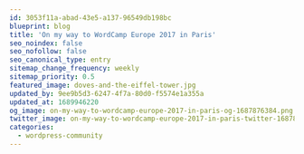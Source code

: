 ```yaml
---
id: 3053f11a-abad-43e5-a137-96549db198bc
blueprint: blog
title: 'On my way to WordCamp Europe 2017 in Paris'
seo_noindex: false
seo_nofollow: false
seo_canonical_type: entry
sitemap_change_frequency: weekly
sitemap_priority: 0.5
featured_image: doves-and-the-eiffel-tower.jpg
updated_by: 9ee9b5d3-6247-4f7a-80d0-f5574e1a355a
updated_at: 1689946220
og_image: on-my-way-to-wordcamp-europe-2017-in-paris-og-1687876384.png
twitter_image: on-my-way-to-wordcamp-europe-2017-in-paris-twitter-1687876384.png
categories:
  - wordpress-community
---
```

